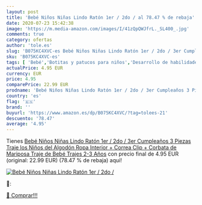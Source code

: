```yaml
---
layout: post
title: 'Bebé Niños Niñas Lindo Ratón 1er / 2do / al 78.47 % de rebaja'
date: 2020-07-23 15:42:38
image: 'https://m.media-amazon.com/images/I/41zQpQWJfrL._SL400_.jpg'
comments: true
category: ofertas
author: 'tole.es'
slug: 'B075KC4XVC-es Bebé Niños Niñas Lindo Ratón 1er / 2do / 3er Cumpleaños 3...'
sku: 'B075KC4XVC-es'
tags: [ 'Bebé','Botitas y patucos para niños','Desarrollo de habilidades motoras','Juguetes','Juguetes para Bebés y primera infancia','Juguetes para apilar y encajar','Juguetes y juegos','Lactancia y alimentación','Recipientes para comida','Zapatos','Zapatos para bebés','Zapatos para niños','Zapatos y complementos','bebé', ]
actualPrice: 4.95 EUR
currency: EUR
price: 4.95
comparePrice: 22.99 EUR
prodname: 'Bebé Niños Niñas Lindo Ratón 1er / 2do / 3er Cumpleaños 3 Piezas Traje los Niños del Algodón Ropa Interior + Correa Clip + Corbata de Mariposa Traje de Bebé Trajes 2-3 Años'
country: 'es'
flag: '🇪🇸'
brand: ''
buyurl: 'https://www.amazon.es/dp/B075KC4XVC/?tag=tolees-21'
descuento: '78.47'
average: '4.95'
---
```


Tienes [Bebé Niños Niñas Lindo Ratón 1er / 2do / 3er Cumpleaños 3 Piezas Traje los Niños del Algodón Ropa Interior + Correa Clip + Corbata de Mariposa Traje de Bebé Trajes 2-3 Años](https://www.amazon.es/dp/B075KC4XVC/?tag=tolees-21) con precio final de  4.95 EUR (original: 22.99 EUR) (78.47 %  de rebaja) aqui!

[![Bebé Niños Niñas Lindo Ratón 1er / 2do /](https://m.media-amazon.com/images/I/41zQpQWJfrL._SL400_.jpg)](https://www.amazon.es/dp/B075KC4XVC/?tag=tolees-21)

🔎:


[🛒 Comprar!!!](https://www.amazon.es/dp/B075KC4XVC/?tag=tolees-21)
